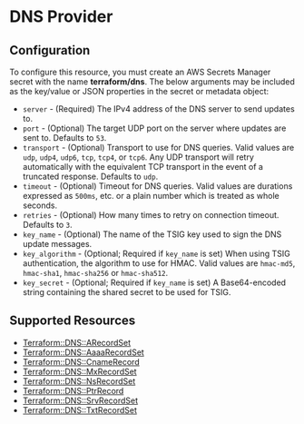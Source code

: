 # DNS Provider

## Configuration

To configure this resource, you must create an AWS Secrets Manager secret with the name **terraform/dns**. The below arguments may be included as the key/value or JSON properties in the secret or metadata object:

* `server` - (Required) The IPv4 address of the DNS server to send updates to.
* `port` - (Optional) The target UDP port on the server where updates are sent to. Defaults to `53`.
* `transport` - (Optional) Transport to use for DNS queries. Valid values are `udp`, `udp4`, `udp6`, `tcp`, `tcp4`, or `tcp6`. Any UDP transport will retry automatically with the equivalent TCP transport in the event of a truncated response. Defaults to `udp`.
* `timeout` - (Optional) Timeout for DNS queries. Valid values are durations expressed as `500ms`, etc. or a plain number which is treated as whole seconds.
* `retries` - (Optional) How many times to retry on connection timeout. Defaults to `3`.
* `key_name` - (Optional) The name of the TSIG key used to sign the DNS update messages.
* `key_algorithm` - (Optional; Required if `key_name` is set) When using TSIG authentication, the algorithm to use for HMAC. Valid values are `hmac-md5`, `hmac-sha1`, `hmac-sha256` or `hmac-sha512`.
* `key_secret` - (Optional; Required if `key_name` is set)
    A Base64-encoded string containing the shared secret to be used for TSIG.


## Supported Resources

* [Terraform::DNS::ARecordSet](../resources/dns/Terraform-DNS-ARecordSet/docs/README.md)
* [Terraform::DNS::AaaaRecordSet](../resources/dns/Terraform-DNS-AaaaRecordSet/docs/README.md)
* [Terraform::DNS::CnameRecord](../resources/dns/Terraform-DNS-CnameRecord/docs/README.md)
* [Terraform::DNS::MxRecordSet](../resources/dns/Terraform-DNS-MxRecordSet/docs/README.md)
* [Terraform::DNS::NsRecordSet](../resources/dns/Terraform-DNS-NsRecordSet/docs/README.md)
* [Terraform::DNS::PtrRecord](../resources/dns/Terraform-DNS-PtrRecord/docs/README.md)
* [Terraform::DNS::SrvRecordSet](../resources/dns/Terraform-DNS-SrvRecordSet/docs/README.md)
* [Terraform::DNS::TxtRecordSet](../resources/dns/Terraform-DNS-TxtRecordSet/docs/README.md)